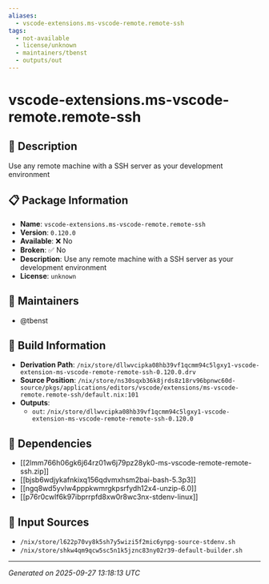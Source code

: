 ```yaml
---
aliases:
  - vscode-extensions.ms-vscode-remote.remote-ssh
tags:
  - not-available
  - license/unknown
  - maintainers/tbenst
  - outputs/out
---
```


# vscode-extensions.ms-vscode-remote.remote-ssh

## 📝 Description

Use any remote machine with a SSH server as your development environment

## 📋 Package Information

- **Name**: `vscode-extensions.ms-vscode-remote.remote-ssh`
- **Version**: `0.120.0`
- **Available**: ❌ No
- **Broken**: ✅ No
- **Description**: Use any remote machine with a SSH server as your development environment
- **License**: `unknown`
## 👥 Maintainers

- @tbenst


## 🔧 Build Information

- **Derivation Path**: `/nix/store/dllwvcipka08hb39vf1qcmm94c5lgxy1-vscode-extension-ms-vscode-remote-remote-ssh-0.120.0.drv`
- **Source Position**: `/nix/store/ns30sqxb36k8jrds8z18rv96bpnwc60d-source/pkgs/applications/editors/vscode/extensions/ms-vscode-remote.remote-ssh/default.nix:101`
- **Outputs**:
  - `out`:  `/nix/store/dllwvcipka08hb39vf1qcmm94c5lgxy1-vscode-extension-ms-vscode-remote-remote-ssh-0.120.0`

## 🔗 Dependencies

- [[2lmm766h06gk6j64rz01w6j79pz28yk0-ms-vscode-remote-remote-ssh.zip]]
- [[bjsb6wdjykafnkixq156qdvmxhsm2bai-bash-5.3p3]]
- [[ngq8wd5yvlw4pppkwmrgkpsrfydh12x4-unzip-6.0]]
- [[p76r0cwlf6k97ibprrpfd8xw0r8wc3nx-stdenv-linux]]

## 📁 Input Sources

- `/nix/store/l622p70vy8k5sh7y5wizi5f2mic6ynpg-source-stdenv.sh`
- `/nix/store/shkw4qm9qcw5sc5n1k5jznc83ny02r39-default-builder.sh`

---
*Generated on 2025-09-27 13:18:13 UTC*
